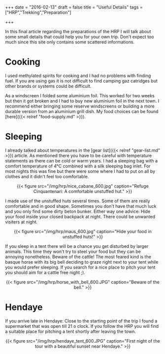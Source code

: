 +++
date = "2016-02-13"
draft = false
title = "Useful Details"
tags = ["HRP","Trekking","Preparation"]

+++

In this final article regarding the preparations of the HRP I will
talk about some small details that could help you for your own trip.
Don't expect too much since this site only contains some scattered
informations.


# Cooking

I used methylated spirits for cooking and I had no problems with
finding fuel.  If you are using gas it is not difficult to find camping
gaz catridges but other brands or systems could be difficult.

As a windscreen I folded some aluminium foil.  This worked for two
weeks but then it got broken and I had to buy new aluminium foil in
the next town.  I recommend either bringing some reserve windscreens
or building a more durable version from an aluminium grill dish.  My
food choices can be found [here]({{< relref "food-supply.md" >}}).


# Sleeping

I already talked about temperatures in the [gear list]({{< relref
"gear-list.md" >}}) article.  As mentioned there you have to be
careful with temperature statements as there can be cold or warm
years.  I had a sleeping bag with a comfort temperature of 4°C
combined with a silk sleeping bag inlet.  For most nights this was
fine but there were some where I had to put on all by clothes and it
didn't feel too comfortable.

<center>{{< figure src="/img/hrp/nice_cabane_600.jpg" caption="Refuge Cinquantenari: A comfortable unstuffed hut." >}}</center>

I made use of the unstuffed huts several times.  Some of them are
really comfortable and in good shape.  Sometimes you don't have
that much luck and you only find some dirty beton bunker.  Either way
one advice:  Hide your food inside your closed backpack at night.
There could be unwanted visiters at night.

<center>{{< figure src="/img/hrp/maus_600.jpg" caption="Hide your food in unstuffed huts!" >}}</center>

If you sleep in a tent there will be a chance you get disturbed by
larger animals.  This time they won't try to steel your food but they
can be annoying nonetheless.  Beware of the cattle!  The most feared
kind is the basque horse with its big bell deciding to graze right
next to your tent while you would prefer sleeping.  If you search for
a nice place to pitch your tent you should aim for a cattle free night
;).

<center>{{< figure src="/img/hrp/horse_with_bell_600.JPG" caption="Beware of the bell." >}}</center>



# Hendaye

If you arrive late in Hendaye: Close to the starting point of the trip
I found a supermarket that was open till 21 o clock.  If you follow
the HRP you will find a suitable place for pitching a tent shortly
after leaving the town.

<center>{{< figure src="/img/hrp/hendaye_tent_600.JPG" caption="First night of the tour with a beautiful sunset near Hendaye." >}}</center>
